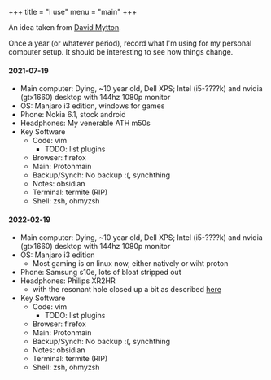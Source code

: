 +++
title = "I use"
menu = "main"
+++

An idea taken from [David Mytton](https://davidmytton.blog/iuse/).

Once a year (or whatever period), record what I'm using for my personal computer setup. It should be interesting to see how things change.

#### 2021-07-19
- Main computer: Dying, ~10 year old, Dell XPS; Intel (i5-????k) and nvidia (gtx1660) desktop with 144hz 1080p monitor
- OS: Manjaro i3 edition, windows for games
- Phone: Nokia 6.1, stock android
- Headphones: My venerable ATH m50s
- Key Software
    - Code: vim
        - TODO: list plugins
    - Browser: firefox
    - Main: Protonmain
    - Backup/Synch: No backup :(, synchthing
    - Notes: obsidian
    - Terminal: termite (RIP)
    - Shell: zsh, ohmyzsh

#### 2022-02-19
- Main computer: Dying, ~10 year old, Dell XPS; Intel (i5-????k) and nvidia (gtx1660) desktop with 144hz 1080p monitor
- OS: Manjaro i3 edition
    - Most gaming is on linux now, either natively or wiht proton
- Phone: Samsung s10e, lots of bloat stripped out
- Headphones: Philips XR2HR
    - with the resonant hole closed up a bit as described [here](https://diyaudioheaven.wordpress.com/headphones/measurements/brands-philips/fidelio-x2hr/)
- Key Software
    - Code: vim
        - TODO: list plugins
    - Browser: firefox
    - Main: Protonmain
    - Backup/Synch: No backup :(, synchthing
    - Notes: obsidian
    - Terminal: termite (RIP)
    - Shell: zsh, ohmyzsh

